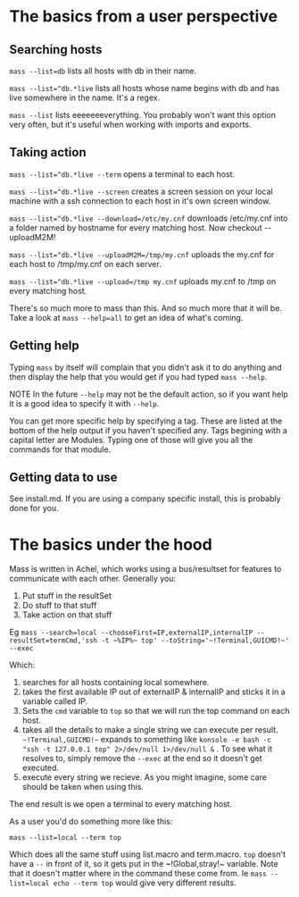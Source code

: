 # The basics from a user perspective

## Searching hosts

`mass --list=db` lists all hosts with db in their name.

`mass --list=^db.*live` lists all hosts whose name begins with db and has live somewhere in the name. It's a regex.

`mass --list` lists eeeeeeeverything. You probably won't want this option very often, but it's useful when working with imports and exports.

## Taking action

`mass --list=^db.*live --term` opens a terminal to each host.

`mass --list=^db.*live --screen` creates a screen session on your local machine with a ssh connection to each host in it's own screen window.

`mass --list=^db.*live --download=/etc/my.cnf` downloads /etc/my.cnf into a folder named by hostname for every matching host. Now checkout --uploadM2M!

`mass --list=^db.*live --uploadM2M=/tmp/my.cnf` uploads the my.cnf for each host to /tmp/my.cnf on each server.

`mass --list=^db.*live --upload=/tmp my.cnf` uploads my.cnf to /tmp on every matching host.

There's so much more to mass than this. And so much more that it will be. Take a look at `mass --help=all` to get an idea of what's coming.

## Getting help

Typing `mass` by itself will complain that you didn't ask it to do anything and then display the help that you would get if you had typed `mass --help`.

NOTE In the future `--help` may not be the default action, so if you want help it is a good idea to specify it with `--help`.

You can get more specific help by specifying a tag. These are listed at the bottom of the help output if you haven't specified any. Tags begining with a capital letter are Modules. Typing one of those will give you all the commands for that module.

## Getting data to use

See install.md. If you are using a company specific install, this is probably done for you.

# The basics under the hood

Mass is written in Achel, which works using a bus/resultset for features to communicate with each other. Generally you:

1. Put stuff in the resultSet
2. Do stuff to that stuff
3. Take action on that stuff

Eg `mass --search=local --chooseFirst=IP,externalIP,internalIP --resultSet=termCmd,'ssh -t ~%IP%~ top' --toString='~!Terminal,GUICMD!~' --exec`

Which:

1. searches for all hosts containing local somewhere.
2. takes the first available IP out of externalIP & internalIP and sticks it in a variable called IP.
3. Sets the `cmd` variable to `top` so that we will run the top command on each host.
4. takes all the details to make a single string we can execute per result. `~!Terminal,GUICMD!~` expands to something like `konsole -e bash -c "ssh -t 127.0.0.1 top" 2>/dev/null 1>/dev/null &` . To see what it resolves to, simply remove the `--exec` at the end so it doesn't get executed.
5. execute every string we recieve. As you might imagine, some care should be taken when using this.

The end result is we open a terminal to every matching host.

As a user you'd do something more like this:

`mass --list=local --term top`

Which does all the same stuff using list.macro and term.macro. `top` doesn't have a `--` in front of it, so it gets put in the ~!Global,stray!~ variable. Note that it doesn't matter where in the command these come from. Ie `mass --list=local echo --term top` would give very different results.
